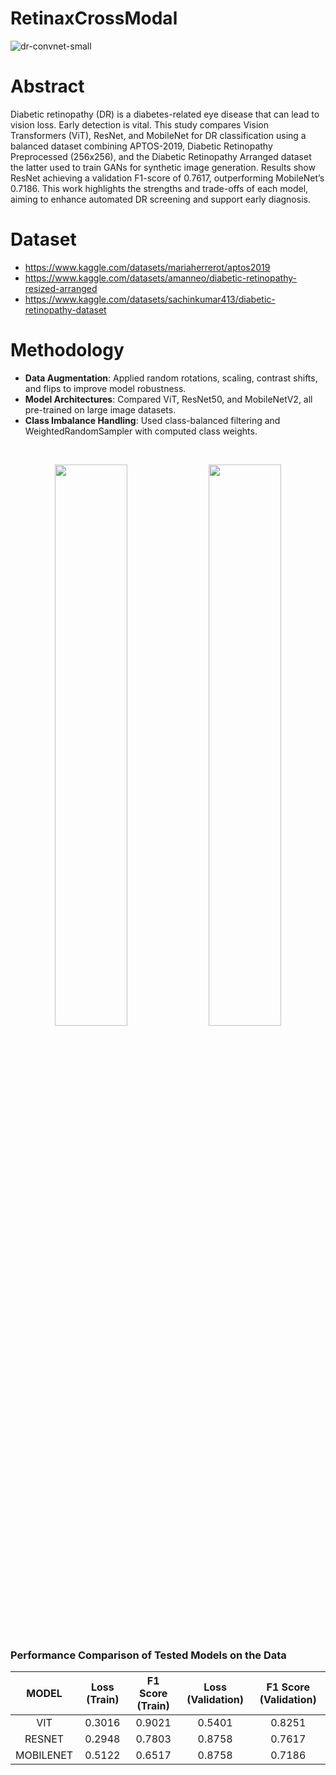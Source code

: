 # RetinaxCrossModal
![dr-convnet-small](https://github.com/user-attachments/assets/489dea8a-6556-4e35-9c01-7eb8226e6bfd)

# Abstract 
Diabetic retinopathy (DR) is a diabetes-related eye disease that can lead to vision loss. Early detection is vital. This study compares Vision Transformers (ViT), ResNet, and MobileNet for DR classification using a balanced dataset combining APTOS-2019, Diabetic Retinopathy Preprocessed (256x256), and the Diabetic Retinopathy Arranged dataset the latter used to train GANs for synthetic image generation. Results show ResNet achieving a validation F1-score of 0.7617, outperforming MobileNet’s 0.7186. This work highlights the strengths and trade-offs of each model, aiming to enhance automated DR screening and support early diagnosis.
<br>

# Dataset
- https://www.kaggle.com/datasets/mariaherrerot/aptos2019<br>
- https://www.kaggle.com/datasets/amanneo/diabetic-retinopathy-resized-arranged
- https://www.kaggle.com/datasets/sachinkumar413/diabetic-retinopathy-dataset

# Methodology <br>
- <B>Data Augmentation</B>: Applied random rotations, scaling, contrast shifts, and flips to improve model robustness.<br>
- <B>Model Architectures</B>: Compared ViT, ResNet50, and MobileNetV2, all pre-trained on large image datasets.<br>
- <B>Class Imbalance Handling</B>: Used class-balanced filtering and WeightedRandomSampler with computed class weights.
<br>
<p align="center">
  <img src="https://github.com/user-attachments/assets/d218490f-be70-4223-8b2d-cb1151152480" width="48%" />
  <img src="https://github.com/user-attachments/assets/72399444-b9ae-46fe-915a-ae4b40e461d3" width="48%" />
</p>

### Performance Comparison of Tested Models on the Data

|     MODEL     |   Loss (Train)   |   F1 Score (Train)   |   Loss (Validation)   |   F1 Score (Validation)   |
|:-------------:|:----------------:|:---------------------:|:----------------------:|:--------------------------:|
|     VIT       |     0.3016       |        0.9021         |        0.5401          |           0.8251           |
|   RESNET      |     0.2948       |        0.7803         |        0.8758          |           0.7617           |
|  MOBILENET    |     0.5122       |        0.6517         |        0.8758          |           0.7186           |





  

